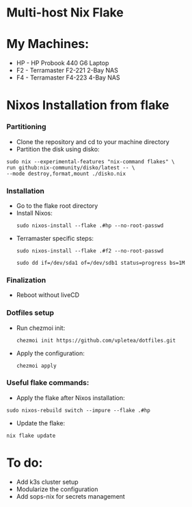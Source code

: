 # Multi-host Nix Flake

# My Machines:
- HP - HP Probook 440 G6 Laptop
- F2 - Terramaster F2-221 2-Bay NAS
- F4 - Terramaster F4-223 4-Bay NAS

# Nixos Installation from flake

### Partitioning
- Clone the repository and cd to your machine directory
- Partition the disk using disko:
```
sudo nix --experimental-features "nix-command flakes" \
run github:nix-community/disko/latest -- \
--mode destroy,format,mount ./disko.nix
```
### Installation
- Go to the flake root directory
- Install Nixos:
  ```
  sudo nixos-install --flake .#hp --no-root-passwd

  ```
- Terramaster specific steps:
  ```
  sudo nixos-install --flake .#f2 --no-root-passwd
  ```
  ```
  sudo dd if=/dev/sda1 of=/dev/sdb1 status=progress bs=1M
  ```

### Finalization
  - Reboot without liveCD

### Dotfiles setup
- Run chezmoi init:
  ```
  chezmoi init https://github.com/vpletea/dotfiles.git
  ```
- Apply the configuration:
  ```
  chezmoi apply
  ```

### Useful flake commands:
- Apply the flake after Nixos installation:
```
sudo nixos-rebuild switch --impure --flake .#hp
```
- Update the flake:
```
nix flake update
```

# To do:
  - Add k3s cluster setup
  - Modularize the configuration
  - Add sops-nix for secrets management
